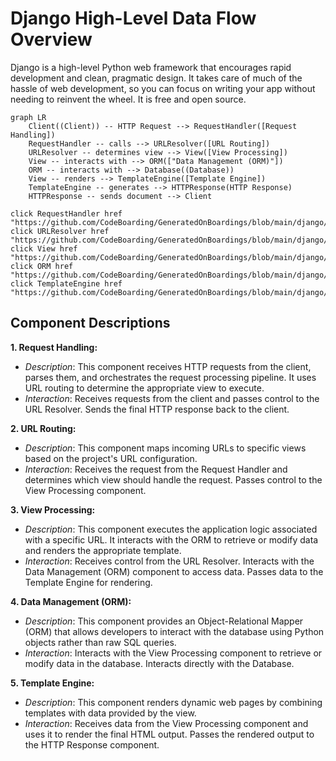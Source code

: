 # Django High-Level Data Flow Overview

Django is a high-level Python web framework that encourages rapid development and clean, pragmatic design. It takes care of much of the hassle of web development, so you can focus on writing your app without needing to reinvent the wheel. It is free and open source.

```mermaid
graph LR
    Client((Client)) -- HTTP Request --> RequestHandler([Request Handling])
    RequestHandler -- calls --> URLResolver([URL Routing])
    URLResolver -- determines view --> View([View Processing])
    View -- interacts with --> ORM(["Data Management (ORM)"]) 
    ORM -- interacts with --> Database((Database))
    View -- renders --> TemplateEngine([Template Engine])
    TemplateEngine -- generates --> HTTPResponse(HTTP Response)
    HTTPResponse -- sends document --> Client

click RequestHandler href "https://github.com/CodeBoarding/GeneratedOnBoardings/blob/main/django//Request%20Handling.md"
click URLResolver href "https://github.com/CodeBoarding/GeneratedOnBoardings/blob/main/django//URL%20Routing.md"
click View href "https://github.com/CodeBoarding/GeneratedOnBoardings/blob/main/django//View%20Processing.md"
click ORM href "https://github.com/CodeBoarding/GeneratedOnBoardings/blob/main/django//Data%20Management%20(ORM).md"
click TemplateEngine href "https://github.com/CodeBoarding/GeneratedOnBoardings/blob/main/django//Template%20Engine.md"
```

## Component Descriptions

**1. Request Handling:**
   - *Description*: This component receives HTTP requests from the client, parses them, and orchestrates the request processing pipeline. It uses URL routing to determine the appropriate view to execute.
   - *Interaction*: Receives requests from the client and passes control to the URL Resolver. Sends the final HTTP response back to the client.

**2. URL Routing:**
   - *Description*: This component maps incoming URLs to specific views based on the project's URL configuration.
   - *Interaction*: Receives the request from the Request Handler and determines which view should handle the request. Passes control to the View Processing component.

**3. View Processing:**
   - *Description*: This component executes the application logic associated with a specific URL. It interacts with the ORM to retrieve or modify data and renders the appropriate template.
   - *Interaction*: Receives control from the URL Resolver. Interacts with the Data Management (ORM) component to access data. Passes data to the Template Engine for rendering.

**4. Data Management (ORM):**
   - *Description*: This component provides an Object-Relational Mapper (ORM) that allows developers to interact with the database using Python objects rather than raw SQL queries.
   - *Interaction*: Interacts with the View Processing component to retrieve or modify data in the database. Interacts directly with the Database.

**5. Template Engine:**
   - *Description*: This component renders dynamic web pages by combining templates with data provided by the view.
   - *Interaction*: Receives data from the View Processing component and uses it to render the final HTML output. Passes the rendered output to the HTTP Response component.